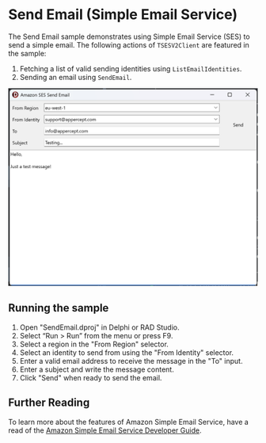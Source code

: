 ﻿# Send Email (Simple Email Service)
The Send Email sample demonstrates using Simple Email Service (SES) to send a
simple email.
The following actions of `TSESV2Client` are featured in the sample:
1. Fetching a list of valid sending identities using `ListEmailIdentities`.
2. Sending an email using `SendEmail`.

![Send Email demo running on Windows](Screenshot.png)
## Running the sample
1. Open "SendEmail.dproj" in Delphi or RAD Studio.
2. Select “Run \> Run” from the menu or press F9.
3. Select a region in the "From Region" selector.
4. Select an identity to send from using the "From Identity" selector.
5. Enter a valid email address to receive the message in the "To" input.
6. Enter a subject and write the message content.
7. Click "Send" when ready to send the email.

## Further Reading
To learn more about the features of Amazon Simple Email Service, have a read of
the [Amazon Simple Email Service Developer Guide](https://docs.aws.amazon.com/ses/latest/dg/Welcome.html).

